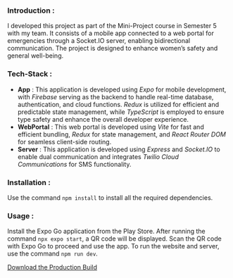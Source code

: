 ### Introduction :

I developed this project as part of the Mini-Project course in Semester 5 with my team. It consists of a mobile app connected to a web portal for emergencies through a Socket.IO server, enabling bidirectional communication. The project is designed to enhance women’s safety and general well-being.

### Tech-Stack :

- **App** : This application is developed using _Expo_ for mobile development, with _Firebase_ serving as the backend to handle real-time database, authentication, and cloud functions. _Redux_ is utilized for efficient and predictable state management, while _TypeScript_ is employed to ensure type safety and enhance the overall developer experience.
- **WebPortal** : This web portal is developed using _Vite_ for fast and efficient bundling, _Redux_ for state management, and _React Router DOM_ for seamless client-side routing.
- **Server** : This application is developed using _Express_ and _Socket.IO_ to enable dual communication and integrates _Twilio Cloud Communications_ for SMS functionality.

### Installation :

Use the command `npm install` to install all the required dependencies.

### Usage :

Install the Expo Go application from the Play Store. After running the command `npx expo start`, a QR code will be displayed. Scan the QR code with Expo Go to proceed and use the app.
To run the website and server, use the command `npm run dev`.

[Download the Production Build](https://www.example.com)

